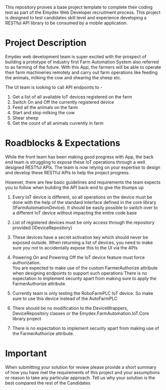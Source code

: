 This repository proives a base project template to complete their coding test as part of the Emydex Web Developer recruitment process. This project is designed to test candidates skill level and experience developing a RESTful API library to be consumed by a mobile application.

# Project Description

Emydex web development team is super excited with the prospect of building a prototype of industry first Farm Automation System also referred to as farming of the future. 
With this App, the farmers will be able to operate their farm machineries remotely and carry out farm operations like feeding the animals, milking the cow and shearing the sheep etc. 

The UI team is looking to call API endpoints to -
1. Get a list of all available IoT devices registered on the farm
2. Switch On and Off the currently registered device
3. Feed all the animals on the farm 
4. Start and stop milking the cow
5. Shear sheep
6. Get the count of all animals currently in farm

# Roadblocks & Expectations

While the front team has been making good progress with App, the back end team is struggling to expose these IoT operations through a well designed RESTful APIs.
The team is now relying on your expertise to design and develop these RESTful APIs to help the project progress.

However, there are few basic guidelines and requirements the team expects you to follow when building the API back-end to give the thumps up

1. Every IoT device is different, so all operations on the device must be done with the help of the standard interface defined in the core library (IFarmAutomationDevice). 
   It should be easily possible to switch over to a different IoT device without impacting the entire code base

2. List of registered devices must be only access through the repository provided (IDeviceRepository)

3. These devices have a secret activation key which should never be exposed outside. 
   When returning a list of devices, you need to make sure you not to accidentally expose this to the UI via the APIs

4. Powering On and Powering Off the IoT device feature must force authorization.  
   You are expected to make use of the custom FarmerAuthorize attribute when designing endpoints to support such operations
   There is no expectation to implement security apart from making sure to apply the FarmerAuthorize attribute.

5. Currently team is only testing the RoboFarmPLC IoT device. So make sure to use this device instead of the AutoFarmPLC

6. There should be no modification to the DeviceWrappers, DeviceRepository classes or the Emydex.FarmAutomation.IoT.Core library project

7. There is no expectation to implement security apart from making use of the FarmerAuthorize attribute.

# Important 
When submitting your solution for review please provide a short summary of how you have met the requirements of this project and your assumptions or reason to take any particular approach. Tell us why your solution is the best compared the rest of the Candidates

